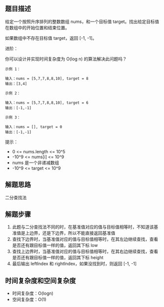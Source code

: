 ## 题目描述

给定一个按照升序排列的整数数组 nums，和一个目标值 target。找出给定目标值在数组中的开始位置和结束位置。

如果数组中不存在目标值 target，返回 [-1, -1]。

进阶：

你可以设计并实现时间复杂度为 O(log n) 的算法解决此问题吗？
```
示例 1：

输入：nums = [5,7,7,8,8,10], target = 8
输出：[3,4]
```
```
示例 2：

输入：nums = [5,7,7,8,8,10], target = 6
输出：[-1,-1]
```
```
示例 3：

输入：nums = [], target = 0
输出：[-1,-1]
```

提示：

+ 0 <= nums.length <= 10^5
+ -10^9 <= nums[i] <= 10^9
+ nums 是一个非递减数组
+ -10^9 <= target <= 10^9

## 解题思路

二分查找法

## 解题步骤

1. 此题与二分查找法不同的时，在基准值对应的值与目标值相等时，不知道该基准值是上边界，还是下边界，所以不能直接返回基准值
2. 查找下边界时，当基准值对应的值与目标值相等时，在其左边继续查找，查看是否还有跟目标值一样的值，返回其下标 low
3. 查找上边界时，当基准值对应的值与目标值相等时，在其右边继续查找，查看是否还有跟目标值一样的值，返回其下标 height
4. 最后输出 leftIndex 和 rightIndex，如果没找到时，则返回 [-1,  -1]

## 时间复杂度和空间复杂度

+ 时间复杂度：O(logn)
+ 空间复杂度：O(1)
